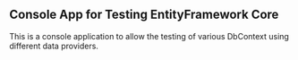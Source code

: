 ## Console App for Testing EntityFramework Core

This is a console application to allow the testing of various DbContext using different data providers.